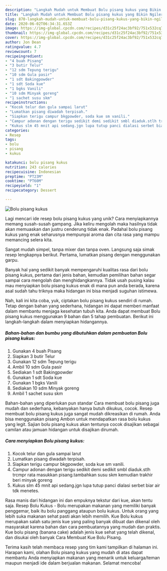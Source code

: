 ```yaml
---
description: "Langkah Mudah untuk Membuat Bolu pisang kukus yang Bikin Ngiler"
title: "Langkah Mudah untuk Membuat Bolu pisang kukus yang Bikin Ngiler"
slug: 870-langkah-mudah-untuk-membuat-bolu-pisang-kukus-yang-bikin-ngiler
date: 2020-06-02T06:34:31.653Z
image: https://img-global.cpcdn.com/recipes/d31c25f24ac3bf92/751x532cq70/bolu-pisang-kukus-foto-resep-utama.jpg
thumbnail: https://img-global.cpcdn.com/recipes/d31c25f24ac3bf92/751x532cq70/bolu-pisang-kukus-foto-resep-utama.jpg
cover: https://img-global.cpcdn.com/recipes/d31c25f24ac3bf92/751x532cq70/bolu-pisang-kukus-foto-resep-utama.jpg
author: Jon Dean
ratingvalue: 4.7
reviewcount: 7
recipeingredient:
- "4 buah Pisang"
- "3 butir Telur"
- "12 sdm Tepung terigu"
- "10 sdm Gula pasir"
- "1 sdt Bakingpowder"
- "1 sdt Soda kue"
- "1 bgks Vanili"
- "10 sdm Minyak goreng"
- "1 sachet susu skm"
recipeinstructions:
- "Kocok telur dan gula sampai larut"
- "Lumatkan pisang diwadah terpisah."
- "Siapkan terigu campur bkgpowder, soda kue sm vanili."
- "Campur adonan dengan terigu sedikit demi sedikit smbl diaduk.stlh trcmpr rata masukkan pisang.tambahkan susu skm kemudian trakhir beri minyak goreng"
- "Kukus slm 45 mnit api sedang.jgn lupa tutup panci dialasi serbet biar air tdk menetes."
categories:
- Resep
tags:
- bolu
- pisang
- kukus

katakunci: bolu pisang kukus 
nutrition: 243 calories
recipecuisine: Indonesian
preptime: "PT23M"
cooktime: "PT60M"
recipeyield: "1"
recipecategory: Dessert

---
```



![Bolu pisang kukus](https://img-global.cpcdn.com/recipes/d31c25f24ac3bf92/751x532cq70/bolu-pisang-kukus-foto-resep-utama.jpg)

Lagi mencari ide resep bolu pisang kukus yang unik? Cara menyiapkannya memang susah-susah gampang. Jika keliru mengolah maka hasilnya tidak akan memuaskan dan justru cenderung tidak enak. Padahal bolu pisang kukus yang enak seharusnya mempunyai aroma dan cita rasa yang mampu memancing selera kita.

Sangat mudah simpel, tanpa mixer dan tanpa oven. Langsung saja simak resep lengkapnya berikut. Pertama, lumatkan pisang dengan menggunakan garpu.

Banyak hal yang sedikit banyak mempengaruhi kualitas rasa dari bolu pisang kukus, pertama dari jenis bahan, kemudian pemilihan bahan segar sampai cara mengolah dan menghidangkannya. Tidak usah pusing kalau mau menyiapkan bolu pisang kukus enak di mana pun anda berada, karena asal sudah tahu triknya maka hidangan ini bisa menjadi suguhan istimewa.


Nah, kali ini kita coba, yuk, ciptakan bolu pisang kukus sendiri di rumah. Tetap dengan bahan yang sederhana, hidangan ini dapat memberi manfaat dalam membantu menjaga kesehatan tubuh kita. Anda dapat membuat Bolu pisang kukus menggunakan 9 bahan dan 5 tahap pembuatan. Berikut ini langkah-langkah dalam menyiapkan hidangannya.

<!--inarticleads1-->

##### Bahan-bahan dan bumbu yang dibutuhkan dalam pembuatan Bolu pisang kukus:

1. Gunakan 4 buah Pisang
1. Siapkan 3 butir Telur
1. Gunakan 12 sdm Tepung terigu
1. Ambil 10 sdm Gula pasir
1. Sediakan 1 sdt Bakingpowder
1. Gunakan 1 sdt Soda kue
1. Gunakan 1 bgks Vanili
1. Sediakan 10 sdm Minyak goreng
1. Ambil 1 sachet susu skm


Bahan-bahan yang diperlukan pun standar Cara membuat bolu pisang juga mudah dan sederhana, kebanyakan hanya butuh dikukus, cocok. Resep membuat bolu pisang kukus juga sangat mudah dikreasikan di rumah. Anda bisa menggunakan pisang Ambon untuk mendapatkan rasa bolu kukus yang legit. Sajian bolu pisang kukus akan tentunya cocok disajikan sebagai camilan atau jamuan hidangan untuk disajikan dirumah. 

<!--inarticleads2-->

##### Cara menyiapkan Bolu pisang kukus:

1. Kocok telur dan gula sampai larut
1. Lumatkan pisang diwadah terpisah.
1. Siapkan terigu campur bkgpowder, soda kue sm vanili.
1. Campur adonan dengan terigu sedikit demi sedikit smbl diaduk.stlh trcmpr rata masukkan pisang.tambahkan susu skm kemudian trakhir beri minyak goreng
1. Kukus slm 45 mnit api sedang.jgn lupa tutup panci dialasi serbet biar air tdk menetes.


Rasa manis dari hidangan ini dan empuknya tekstur dari kue, akan tentu saja. Resep Bolu Kukus - Bolu merupakan makanan yang memiliki banyak penggemar, baik itu bolu panggang ataupun bolu kukus. Untuk orang yang lebih suka makanan sehat pasti akan lebih memilih. Kue Bolu kukus merupakan salah satu jenis kue yang paling banyak dibuat dan dikenal oleh masyarakat karena bahan dan cara pembuatannya yang mudah dan praktis. Kue bolu pisang (banana cake) adalah jenis kue sehat yang telah dikenal, dan disukai oleh banyak Cara Membuat Kue Bolu Pisang. 

Terima kasih telah membaca resep yang tim kami tampilkan di halaman ini. Harapan kami, olahan Bolu pisang kukus yang mudah di atas dapat membantu Anda menyiapkan makanan yang menarik untuk keluarga/teman maupun menjadi ide dalam berjualan makanan. Selamat mencoba!
